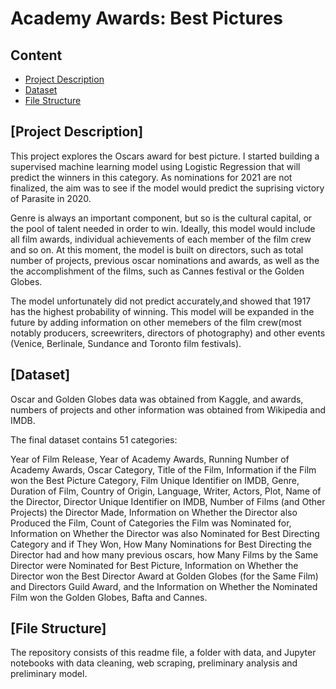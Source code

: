 # Academy Awards: Best Pictures

## Content
* [Project Description](#project-description)
* [Dataset](#dataset)
* [File Structure](#file-structure)


## [Project Description]

This project explores the Oscars award for best picture. I started building a supervised machine learning model using Logistic Regression that will predict the winners in this category. As nominations for 2021 are not finalized, the aim was to see if the model would predict the suprising victory of Parasite in 2020. 

Genre is always an important component, but so is the cultural capital, or the pool of talent needed in order to win. Ideally, this model would include all film awards, individual achievements of each member of the film crew and so on. At this moment, the model is built on  directors, such as total number of projects, previous oscar nominations and awards, as well as the the accomplishment of the films, such as Cannes festival or the Golden Globes. 

The model unfortunately did not predict accurately,and showed that 1917 has the highest probability of winning. This model will be expanded in the future by adding information on other memebers of the film crew(most notably producers, screewriters, directors of photography) and other events (Venice, Berlinale, Sundance and Toronto film festivals).  

## [Dataset]

Oscar and Golden Globes data was obtained from Kaggle, and awards, numbers of projects and other information was obtained from Wikipedia and IMDB.

The final dataset contains 51 categories:

Year of Film Release, Year of Academy Awards, Running Number of Academy Awards, Oscar Category, Title of the Film, Information if the Film won the Best Picture Category, 
Film Unique Identifier on IMDB, Genre, Duration of Film, Country of Origin, Language, Writer, Actors, Plot, Name of the Director, Director Unique Identifier on IMDB, Number of Films (and Other Projects) the Director Made, Information on Whether the Director also Produced the Film, Count of Categories the Film was Nominated for, Information on Whether the Director was also Nominated for Best Directing Category and if They Won, How Many Nominations for Best Directing the Director had and how many previous oscars, how Many Films by the Same Director were Nominated for Best Picture, Information on Whether the Director won the Best Director Award at Golden Globes (for the Same Film) and Directors Guild Award, and the Information on Whether the Nominated Film won the Golden Globes, Bafta and Cannes.


## [File Structure]
The repository consists of this readme file, a folder with data, and Jupyter notebooks with data cleaning, web scraping, preliminary analysis and preliminary model.
